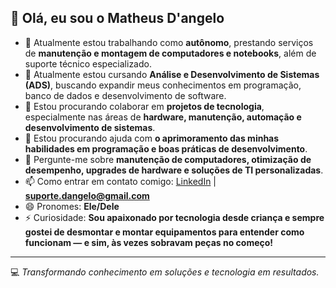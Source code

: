 ## 👋 Olá, eu sou o Matheus D'angelo

- 🔭 Atualmente estou trabalhando como **autônomo**, prestando serviços de **manutenção e montagem de computadores e notebooks**, além de suporte técnico especializado.  
- 🌱 Atualmente estou cursando **Análise e Desenvolvimento de Sistemas (ADS)**, buscando expandir meus conhecimentos em programação, banco de dados e desenvolvimento de software.  
- 👯 Estou procurando colaborar em **projetos de tecnologia**, especialmente nas áreas de **hardware, manutenção, automação e desenvolvimento de sistemas**.  
- 🤔 Estou procurando ajuda com **o aprimoramento das minhas habilidades em programação e boas práticas de desenvolvimento**.  
- 💬 Pergunte-me sobre **manutenção de computadores, otimização de desempenho, upgrades de hardware e soluções de TI personalizadas**.  
- 📫 Como entrar em contato comigo: [LinkedIn](www.linkedin.com/in/matheus-d-angelo-476952258) | **suporte.dangelo@gmail.com**  
- 😄 Pronomes: **Ele/Dele**  
- ⚡ Curiosidade: **Sou apaixonado por tecnologia desde criança e sempre gostei de desmontar e montar equipamentos para entender como funcionam — e sim, às vezes sobravam peças no começo!**  

---
💻 *Transformando conhecimento em soluções e tecnologia em resultados.*
